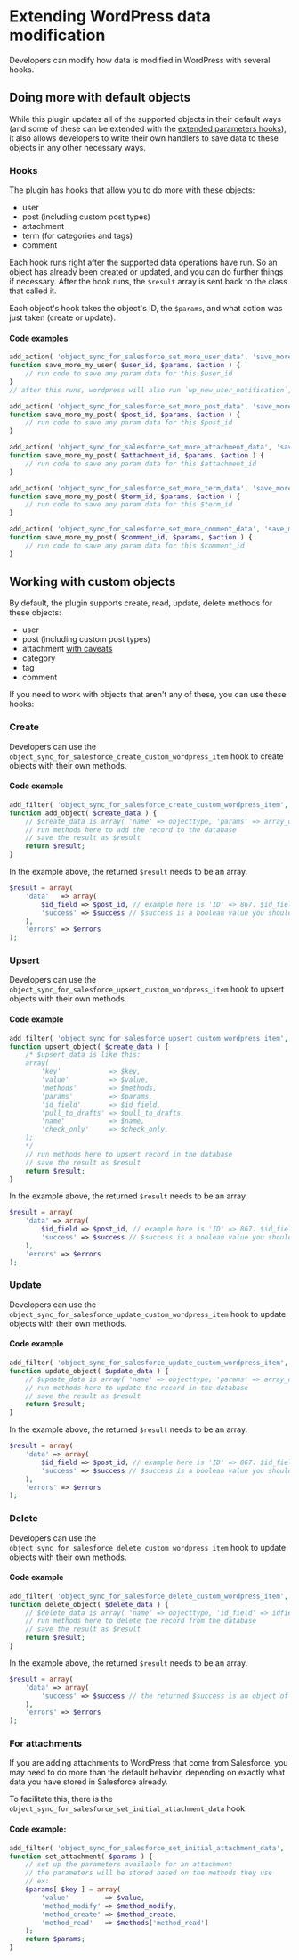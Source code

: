 # Extending WordPress data modification

Developers can modify how data is modified in WordPress with several hooks.

## Doing more with default objects

While this plugin updates all of the supported objects in their default ways (and some of these can be extended with the [extended parameters hooks](./extending-parameters.md)), it also allows developers to write their own handlers to save data to these objects in any other necessary ways.

### Hooks

The plugin has hooks that allow you to do more with these objects:

- user
- post (including custom post types)
- attachment
- term (for categories and tags)
- comment

Each hook runs right after the supported data operations have run. So an object has already been created or updated, and you can do further things if necessary. After the hook runs, the `$result` array is sent back to the class that called it.

Each object's hook takes the object's ID, the `$params`, and what action was just taken (create or update).

#### Code examples

```php
add_action( 'object_sync_for_salesforce_set_more_user_data', 'save_more_my_user', 10, 3 );
function save_more_my_user( $user_id, $params, $action ) {
    // run code to save any param data for this $user_id
}
// after this runs, wordpress will also run `wp_new_user_notification`, which respects your settings
```

```php
add_action( 'object_sync_for_salesforce_set_more_post_data', 'save_more_my_post', 10, 3 );
function save_more_my_post( $post_id, $params, $action ) {
    // run code to save any param data for this $post_id
}
```

```php
add_action( 'object_sync_for_salesforce_set_more_attachment_data', 'save_more_my_attachment', 10, 3 );
function save_more_my_post( $attachment_id, $params, $action ) {
    // run code to save any param data for this $attachment_id
}
```

```php
add_action( 'object_sync_for_salesforce_set_more_term_data', 'save_more_my_term', 10, 3 );
function save_more_my_post( $term_id, $params, $action ) {
    // run code to save any param data for this $term_id
}
```

```php
add_action( 'object_sync_for_salesforce_set_more_comment_data', 'save_more_my_comment', 10, 3 );
function save_more_my_post( $comment_id, $params, $action ) {
    // run code to save any param data for this $comment_id
}
```

## Working with custom objects

By default, the plugin supports create, read, update, delete methods for these objects:

- user
- post (including custom post types)
- attachment [with caveats](#for-attachments)
- category
- tag
- comment

If you need to work with objects that aren't any of these, you can use these hooks:

### Create

Developers can use the `object_sync_for_salesforce_create_custom_wordpress_item` hook to create objects with their own methods.

#### Code example

```php
add_filter( 'object_sync_for_salesforce_create_custom_wordpress_item', 'add_object', 10, 1 );
function add_object( $create_data ) {
    // $create_data is array( 'name' => objecttype, 'params' => array_of_params, 'id_field' => idfield )
    // run methods here to add the record to the database
    // save the result as $result
    return $result;
}
```

In the example above, the returned `$result` needs to be an array.

```php
$result = array(
    'data'   => array(
        $id_field => $post_id, // example here is 'ID' => 867. $id_field is the key in the database; $post_id is the value
        'success' => $success // $success is a boolean value you should have already set
    ),
    'errors' => $errors
);
```

### Upsert

Developers can use the `object_sync_for_salesforce_upsert_custom_wordpress_item` hook to upsert objects with their own methods.

#### Code example

```php
add_filter( 'object_sync_for_salesforce_upsert_custom_wordpress_item', 'upsert_object', 10, 1 );
function upsert_object( $create_data ) {
    /* $upsert_data is like this:
    array(
        'key'            => $key,
        'value'          => $value,
        'methods'        => $methods,
        'params'         => $params,
        'id_field'       => $id_field,
        'pull_to_drafts' => $pull_to_drafts,
        'name'           => $name,
        'check_only'     => $check_only,
    );
    */
    // run methods here to upsert record in the database
    // save the result as $result
    return $result;
}
```

In the example above, the returned `$result` needs to be an array.

```php
$result = array(
    'data' => array(
        $id_field => $post_id, // example here is 'ID' => 867. $id_field is the key in the database; $post_id is the value
        'success' => $success // $success is a boolean value you should have already set
    ),
    'errors' => $errors
);
```

### Update

Developers can use the `object_sync_for_salesforce_update_custom_wordpress_item` hook to update objects with their own methods.

#### Code example

```php
add_filter( 'object_sync_for_salesforce_update_custom_wordpress_item', 'update_object', 10, 1 );
function update_object( $update_data ) {
    // $update_data is array( 'name' => objecttype, 'params' => array_of_params, 'id_field' => idfield )
    // run methods here to update the record in the database
    // save the result as $result
    return $result;
}
```

In the example above, the returned `$result` needs to be an array.

```php
$result = array(
    'data' => array(
        $id_field => $post_id, // example here is 'ID' => 867. $id_field is the key in the database; $post_id is the value
        'success' => $success // $success is a boolean value you should have already set
    ),
    'errors' => $errors
);
```

### Delete

Developers can use the `object_sync_for_salesforce_delete_custom_wordpress_item` hook to update objects with their own methods.

#### Code example

```php
add_filter( 'object_sync_for_salesforce_delete_custom_wordpress_item', 'delete_object', 10, 1 );
function delete_object( $delete_data ) {
    // $delete_data is array( 'name' => objecttype, 'id_field' => idfield )
    // run methods here to delete the record from the database
    // save the result as $result
    return $result;
}
```

In the example above, the returned `$result` needs to be an array.

```php
$result = array(
    'data' => array(
        'success' => $success // the returned $success is an object of the correct type, or a false
    ),
    'errors' => $errors
);
```

### For attachments

If you are adding attachments to WordPress that come from Salesforce, you may need to do more than the default behavior, depending on exactly what data you have stored in Salesforce already.

To facilitate this, there is the `object_sync_for_salesforce_set_initial_attachment_data` hook.

#### Code example:

```php
add_filter( 'object_sync_for_salesforce_set_initial_attachment_data', 'set_attachment', 10, 1 );
function set_attachment( $params ) {
    // set up the parameters available for an attachment
    // the parameters will be stored based on the methods they use
    // ex:
    $params[ $key ] = array(
        'value'         => $value,
        'method_modify' => $method_modify,
        'method_create' => $method_create,
        'method_read'   => $methods['method_read']
    );
    return $params;
}
```
